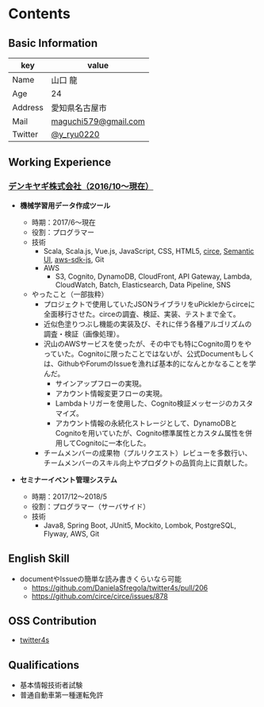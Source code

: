 # Contents
## Basic Information
|key|value|
|---|-----|
|Name|山口 龍|
|Age|24|
|Address|愛知県名古屋市|
|Mail|maguchi579@gmail.com|
|Twitter|[@y_ryu0220](http://twitter.com/y_ryu0220)|

## Working Experience
### [デンキヤギ株式会社（2016/10〜現在）](https://www.denkiyagi.jp)
- **機械学習用データ作成ツール**
  - 時期：2017/6〜現在
  - 役割：プログラマー
  - 技術
    - Scala, Scala.js, Vue.js, JavaScript, CSS, HTML5, [circe](https://github.com/circe), [Semantic UI](https://github.com/Semantic-Org/Semantic-UI), [aws-sdk-js](https://github.com/aws/aws-sdk-js), Git
    - AWS
      - S3, Cognito, DynamoDB, CloudFront, API Gateway, Lambda, CloudWatch, Batch, Elasticsearch, Data Pipeline, SNS
  - やったこと（一部抜粋）
    - プロジェクトで使用していたJSONライブラリをuPickleからcirceに全面移行させた。circeの調査、検証、実装、テストまで全て。
    - 近似色塗りつぶし機能の実装及び、それに伴う各種アルゴリズムの調査・検証（画像処理）。
    - 沢山のAWSサービスを使ったが、その中でも特にCognito周りをやっていた。Cognitoに限ったことではないが、公式Documentもしくは、GithubやForumのIssueを漁れば基本的になんとかなることを学んだ。
      - サインアップフローの実現。
      - アカウント情報変更フローの実現。
      - Lambdaトリガーを使用した、Cognito検証メッセージのカスタマイズ。
      - アカウント情報の永続化ストレージとして、DynamoDBとCognitoを用いていたが、Cognito標準属性とカスタム属性を併用してCognitoに一本化した。
    - チームメンバーの成果物（プルリクエスト）レビューを多数行い、チームメンバーのスキル向上やプロダクトの品質向上に貢献した。  
      
- **セミナーイベント管理システム**
  - 時期：2017/12〜2018/5
  - 役割：プログラマー（サーバサイド）
  - 技術
    - Java8, Spring Boot, JUnit5, Mockito, Lombok, PostgreSQL, Flyway, AWS, Git
    
## English Skill
- documentやIssueの簡単な読み書きくらいなら可能
  - https://github.com/DanielaSfregola/twitter4s/pull/206
  - https://github.com/circe/circe/issues/878
     
## OSS Contribution
- [twitter4s](https://github.com/DanielaSfregola/twitter4s)

## Qualifications
- 基本情報技術者試験
- 普通自動車第一種運転免許
